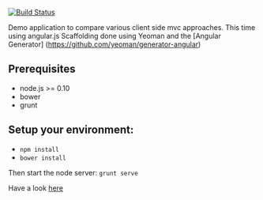 [![Build Status](https://travis-ci.org/holgergp/concertAngular.svg)](https://travis-ci.org/holgergp/concertAngular)

Demo application to compare various client side mvc approaches. This time using angular.js
Scaffolding done using Yeoman and the [Angular Generator] (https://github.com/yeoman/generator-angular) 

Prerequisites
--------------
- node.js >= 0.10
- bower
- grunt

Setup your environment:
-----------------------
-  <code>npm install </code>
-  <code>bower install</code>

Then start the node server:
<code>grunt serve</code>

Have a look [here](http://concertangular.herokuapp.com/)
